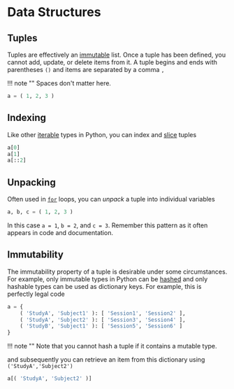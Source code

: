 # Data Structures

## Tuples

Tuples are effectively an
[immutable](https://en.wikipedia.org/wiki/Immutable_object)
list. Once a tuple has been defined, you cannot add, update, or delete items 
from it. A tuple begins and ends with parentheses `()` and items are separated 
by a comma `,`

!!! note ""
    Spaces don't matter here.

```python
a = ( 1, 2, 3 )
```

## Indexing

Like other 
[iterable](https://docs.python.org/3/glossary.html#term-iterable)
types in Python, you can index and
[slice](https://docs.python.org/3/library/functions.html#slice)
tuples

```python
a[0]
a[1]
a[::2]
```

## Unpacking

Often used in
[`for`](/for)
loops, you can _unpack_ a tuple into individual variables

```python
a, b, c = ( 1, 2, 3 )
```

In this case `a = 1`, `b = 2`, and `c = 3`. Remember this pattern as it often 
appears in code and documentation.

## Immutability

The immutability property of a tuple is desirable under some 
circumstances. For example, only immutable types in Python can be 
[hashed](https://en.wikipedia.org/wiki/Hash_function)
and only hashable types can be used as dictionary keys. For example,
this is perfectly legal code

```python
a = {
    ( 'StudyA', 'Subject1' ): [ 'Session1', 'Session2' ],
    ( 'StudyA', 'Subject2' ): [ 'Session3', 'Session4' ],
    ( 'StudyB', 'Subject1' ): [ 'Session5', 'Session6' ]
}
```

!!! note ""
    Note that you cannot hash a tuple if it contains a mutable type.

and subsequently you can retrieve an item from this dictionary using 
`('StudyA','Subject2')`

```python
a[( 'StudyA', 'Subject2' )]
```
